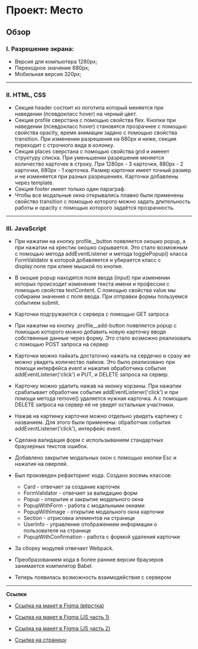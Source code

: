 # Проект: Место

## Обзор
### I. Разрешение экрана:
* Версия для компьютера 1280px;
* Переходное значение 680px;
* Мобильная версия 320px; <br>
***
### II. HTML, CSS

* Секция header состоит из логотипа который меняется при наведении (псевдокласс hover) на черный цвет.
* Секция profile сверстана с помощью свойства flex. Кнопки при наведении (псевдокласс hover) становятся прозрачнее с помощью свойства opacity, время анимации задано с помощью свойства transition. При изменении разрешения на 680px и ниже, секция переходит с строчного вида в колонку.
* Секция places сверстана с помощью свойства grid и имееет структуру списка. При уменьшении разрешения меняется количество карточек в строку. При 1280px - 3 карточки, 880px - 2 карточки, 680px - 1 карточка. Размер карточки имеет точный размер и не изменяется при разных разрешениях. Карточки добавлены через template.
* Секция footer имеет только один параграф.
* Чтобы все модальные окна открывались плавно были применены свойство transition с помощью которого можно задать длительность работы и opacity с помощью которого задаётся прозрачность.<br>
***
### III. JavaScript

* При нажатии на кнопку profile__button появляется окошко popup, а при нажатии на крестик окошко скрывается. Это стало возможным с помощью метода addEventListener и метода togglePopup() класса FormValidator в которой добавляется и убирается класс с display:none при клике мышкой по кнопке.
* В окошке popup находятся поля ввода (input) при изменении которых происходит изменение текста имени и профессии с помощью свойства textContent. С помощью свойства value мы собираем значения с поля ввода. При отправки формы пользуемся событием submit.
* Карточки подгружаются с сервера с помощью GET запроса
* При нажатии на кнопку .profile__add-button появляется popup с помощью которого можно добавить новую карточку вводя собственные данные через форму. Это стало возможно реализовать с помощью POST запроса на сервер
* Карточки можно лайкать достаточно нажать на сердечко и сразу же можно увидеть количество лайков. Это было реализовано при помощи интерфейса event и нажатия обработчика события addEventListener('click') и PUT, и DELETE запроса на сервер.
* Карточку можно удалить нажав на иконку корзины. При нажатии срабатывает обработчик события addEventListener('click') и при помощи метода remove() удаляется нужная карточка. А с помощью DELETE запроса на сервер её не увидят остальные участники.
* Нажав на картинку карточки можно отдельно увидеть картинку с названием. Для этого были применены: обработчик события addEventListener('click'), интерфейс event.
* Сделана валидация форм с использыванием стандартных браузерных текстов ошибок.
* Добавлено закрытие модальных окон с помощью кнопки Esc и нажатия на оверлей.

* Был произведен рефакторинг кода. Создано восемь классов:
  +    Card - отвечает за создание карточек
  +    FormValidator - отвечает за валидацию форм
  +    Popup - открытие и закрытие модального окна
  +    PopupWithForm - работа с модальными окнами
  +    PopupWithImage - открытие модального окна карточки
  +    Section - отрисовка элементов на странице
  +    UserInfo - управление отображением информации о пользователе на странице
  +    PopupWithConfirmation - работа с формой удаления карточки
* За сборку модулей отвечает Webpack.
* Преобразованием кода в более ранние версии браузеров занимается компилятор Babel.
* Теперь появилась возможность взаимодействия с сервером
***
**Ссылки**

* [Ссылка на макет в Figma (вёрстка)](https://www.figma.com/file/2cn9N9jSkmxD84oJik7xL7/JavaScript.-Sprint-4?node-id=0%3A1)
* [Ссылка на макет в Figma (JS часть 1)](https://www.figma.com/file/bjyvbKKJN2naO0ucURl2Z0/JavaScript.-Sprint-5?node-id=0%3A1)
* [Ссылка на макет в Figma (JS часть 2)](https://www.figma.com/file/kRVLKwYG3d1HGLvh7JFWRT/JavaScript.-Sprint-6?node-id=0%3A1)

* [Ссылка на страницу](https://ninam2013.github.io/mesto/)
